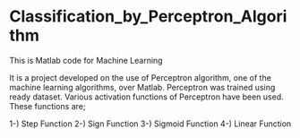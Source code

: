 # Classification_by_Perceptron_Algorithm
This is Matlab code for Machine Learning

It is a project developed on the use of Perceptron algorithm, one of the machine learning algorithms, over Matlab. Perceptron was trained using ready dataset. Various activation functions of Perceptron have been used. These functions are;

1-) Step Function
2-) Sign Function
3-) Sigmoid Function
4-) Linear Function
